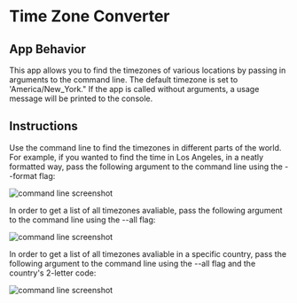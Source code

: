 # Time Zone Converter

## App Behavior

This app allows you to find the timezones of various locations by passing in arguments to the command line. The default timezone is set to 'America/New_York." If the app is called without arguments, a usage message will be printed to the console.

## Instructions

Use the command line to find the timezones in different parts of the world. For example, if you wanted to find the time in Los Angeles, in a neatly formatted way, pass the following argument to the command line using the --format flag:

![command line screenshot](usage_1.png)

In order to get a list of all timezones avaliable, pass the following argument to the command line using the --all flag:

![command line screenshot](usage_2.png)

In order to get a list of all timezones avaliable in a specific country, pass the following argument to the command line using the --all flag and the country's 2-letter code:

![command line screenshot](usage_3.png)
